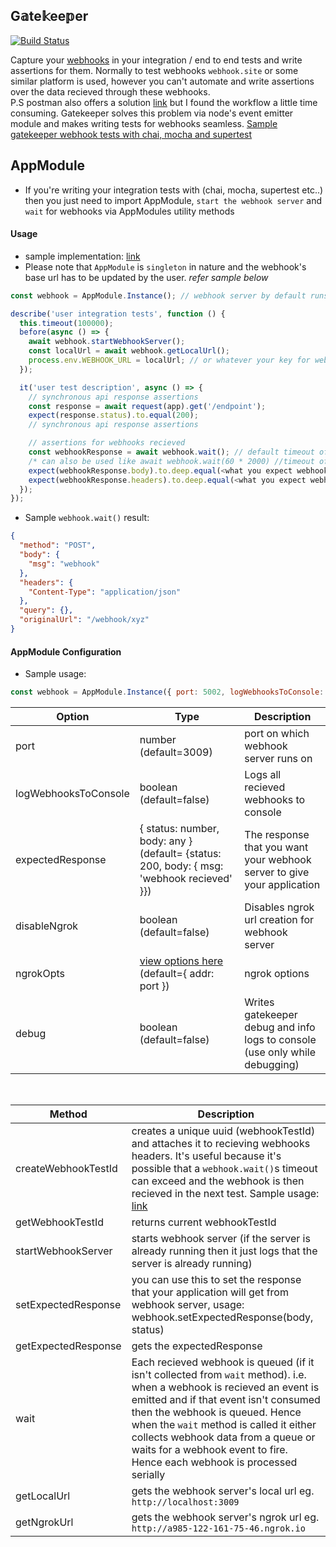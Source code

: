 ## G𝕒te𝕜ee𝕡er

[![Build Status](https://github.com/kartik1998/gatekeeper/actions/workflows/test.yml/badge.svg)](https://github.com/kartik1998/gatekeeper/actions/workflows/test.yml)

Capture your [webhooks](https://sendgrid.com/blog/whats-webhook) in your integration / end to end tests and write assertions for them.
Normally to test webhooks `webhook.site` or some similar platform is used, however you can't automate and write assertions over the data recieved through these webhooks. <br/>
P.S postman also offers a solution [link](https://learning.postman.com/docs/running-collections/collection-webhooks/) but I found the workflow a little time consuming.
Gatekeeper solves this problem via node's event emitter module and makes writing tests for webhooks seamless. [Sample gatekeeper webhook tests with chai, mocha and supertest](https://github.com/kartik1998/gatekeeper/blob/master/test/appModule.test.js)

## AppModule

- If you're writing your integration tests with (chai, mocha, supertest etc..) then you just need to import AppModule, `start the webhook server` and `wait` for webhooks via AppModules utility methods

#### Usage

- sample implementation: [link](https://github.com/kartik1998/gatekeeper/blob/master/test/appModule.test.js)
- Please note that `AppModule` is `singleton` in nature and the webhook's base url has to be updated by the user. <i> refer sample below </i>

```js
const webhook = AppModule.Instance(); // webhook server by default runs on port 3009 (this is configurable, configurations listed below)

describe('user integration tests', function () {
  this.timeout(100000);
  before(async () => {
    await webhook.startWebhookServer();
    const localUrl = await webhook.getLocalUrl();
    process.env.WEBHOOK_URL = localUrl; // or whatever your key for webhook url is like process.env.WEBHOOK_BASE_URL
  });

  it('user test description', async () => {
    // synchronous api response assertions
    const response = await request(app).get('/endpoint');
    expect(response.status).to.equal(200);
    // synchronous api response assertions

    // assertions for webhooks recieved
    const webhookResponse = await webhook.wait(); // default timeout of 1 minute
    /* can also be used like await webhook.wait(60 * 2000) //timeout of 2 minutes */
    expect(webhookResponse.body).to.deep.equal(<what you expect webhook body to be>);
    expect(webhookResponse.headers).to.deep.equal(<what you expect webhook headers to be>);
  });
});
```

- Sample `webhook.wait()` result:

```json
{
  "method": "POST",
  "body": {
    "msg": "webhook"
  },
  "headers": {
    "Content-Type": "application/json"
  },
  "query": {},
  "originalUrl": "/webhook/xyz"
}
```

#### AppModule Configuration

- Sample usage:

```js
const webhook = AppModule.Instance({ port: 5002, logWebhooksToConsole: true, disableNgrok: true... });
```

| Option               | Type                                                                                      | Description                                                                 |
| -------------------- | ----------------------------------------------------------------------------------------- | --------------------------------------------------------------------------- |
| port                 | number (default=3009)                                                                     | port on which webhook server runs on                                        |
| logWebhooksToConsole | boolean (default=false)                                                                   | Logs all recieved webhooks to console                                       |
| expectedResponse     | { status: number, body: any } (default= {status: 200, body: { msg: 'webhook recieved' }}) | The response that you want your webhook server to give your application     |
| disableNgrok         | boolean (default=false)                                                                   | Disables ngrok url creation for webhook server                              |
| ngrokOpts            | [view options here](https://www.npmjs.com/package/ngrok) (default={ addr: port })         | ngrok options                                                               |
| debug                | boolean (default=false)                                                                   | Writes gatekeeper debug and info logs to console (use only while debugging) |

<br>

| Method              | Description                                                                                                                                                                                                                                                                                                                                                     |
| ------------------- | --------------------------------------------------------------------------------------------------------------------------------------------------------------------------------------------------------------------------------------------------------------------------------------------------------------------------------------------------------------- |
| createWebhookTestId | creates a unique uuid (webhookTestId) and attaches it to recieving webhooks headers. It's useful because it's possible that a `webhook.wait()`s timeout can exceed and the webhook is then recieved in the next test. Sample usage: [link](https://github.com/kartik1998/gatekeeper/blob/master/test/appModule.test.js)                                         |
| getWebhookTestId    | returns current webhookTestId                                                                                                                                                                                                                                                                                                                                   |
| startWebhookServer  | starts webhook server (if the server is already running then it just logs that the server is already running)                                                                                                                                                                                                                                                   |
| setExpectedResponse | you can use this to set the response that your application will get from webhook server, usage: webhook.setExpectedResponse(body, status)                                                                                                                                                                                                                       |
| getExpectedResponse | gets the expectedResponse                                                                                                                                                                                                                                                                                                                                       |
| wait                | Each recieved webhook is queued (if it isn't collected from `wait` method). i.e. when a webhook is recieved an event is emitted and if that event isn't consumed then the webhook is queued. Hence when the `wait` method is called it either collects webhook data from a queue or waits for a webhook event to fire. Hence each webhook is processed serially |
| getLocalUrl         | gets the webhook server's local url eg. `http://localhost:3009`                                                                                                                                                                                                                                                                                                 |
| getNgrokUrl         | gets the webhook server's ngrok url eg. `http://a985-122-161-75-46.ngrok.io`                                                                                                                                                                                                                                                                                    |
